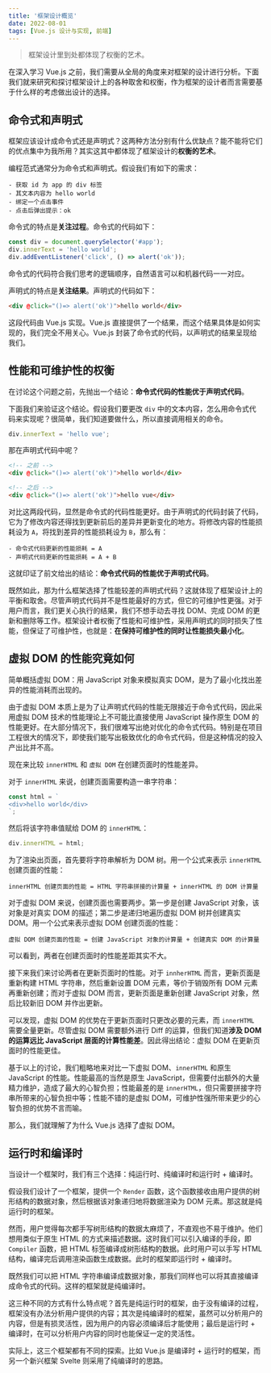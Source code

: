 ```yaml
---
title: '框架设计概览'
date: 2022-08-01
tags: [Vue.js 设计与实现, 前端]
---
```


> 框架设计里到处都体现了权衡的艺术。

在深入学习 Vue.js 之前，我们需要从全局的角度来对框架的设计进行分析。下面我们就来研究和探讨框架设计上的各种取舍和权衡，作为框架的设计者而言需要基于什么样的考虑做出设计的选择。

## 命令式和声明式

框架应该设计成命令式还是声明式？这两种方法分别有什么优缺点？能不能将它们的优点集中为我所用？其实这其中都体现了框架设计的**权衡的艺术**。

编程范式通常分为命令式和声明式。假设我们有如下的需求：

```text
- 获取 id 为 app 的 div 标签
- 其文本内容为 hello world
- 绑定一个点击事件
- 点击后弹出提示：ok
```

命令式的特点是**关注过程**。命令式的代码如下：

```js
const div = document.querySelector('#app');
div.innerText = 'hello world';
div.addEventListener('click', () => alert('ok'));
```

命令式的代码符合我们思考的逻辑顺序，自然语言可以和机器代码一一对应。

声明式的特点是**关注结果**。声明式的代码如下：

```html
<div @click="()=> alert('ok')">hello world</div>
```

这段代码由 Vue.js 实现。Vue.js 直接提供了一个结果，而这个结果具体是如何实现的，我们完全不用关心。Vue.js 封装了命令式的代码，以声明式的结果呈现给我们。

## 性能和可维护性的权衡

在讨论这个问题之前，先抛出一个结论：**命令式代码的性能优于声明式代码**。

下面我们来验证这个结论。假设我们要更改 `div` 中的文本内容，怎么用命令式代码来实现呢？很简单，我们知道要做什么，所以直接调用相关的命令。

```js
div.innerText = 'hello vue';
```

那在声明式代码中呢？

```html
<!-- 之前 -->
<div @click="()=> alert('ok')">hello world</div>

<!-- 之后 -->
<div @click="()=> alert('ok')">hello vue</div>
```

对比这两段代码，显然是命令式的代码性能更好。由于声明式的代码封装了代码，它为了修改内容还得找到更新前后的差异并更新变化的地方。将修改内容的性能损耗设为 `A`，将找到差异的性能损耗设为 `B`，那么有：

```text
- 命令式代码更新的性能损耗 = A
- 声明式代码更新的性能损耗 = A + B
```

这就印证了前文给出的结论：**命令式代码的性能优于声明式代码**。

既然如此，那为什么框架选择了性能较差的声明式代码？这就体现了框架设计上的平衡和取舍。尽管声明式代码并不是性能最好的方式，但它的可维护性更强。对于用户而言，我们更关心执行的结果，我们不想手动去寻找 DOM、完成 DOM 的更新和删除等工作。框架设计者权衡了性能和可维护性，采用声明式的同时损失了性能，但保证了可维护性，也就是：**在保持可维护性的同时让性能损失最小化**。

## 虚拟 DOM 的性能究竟如何

简单概括虚拟 DOM：用 JavaScript 对象来模拟真实 DOM，是为了最小化找出差异的性能消耗而出现的。

由于虚拟 DOM 本质上是为了让声明式代码的性能无限接近于命令式代码，因此采用虚拟 DOM 技术的性能理论上不可能比直接使用 JavaScript 操作原生 DOM 的性能更好。在大部分情况下，我们很难写出绝对优化的命令式代码。特别是在项目工程很大的情况下，即使我们能写出极致优化的命令式代码，但是这种情况的投入产出比并不高。

现在来比较 `innerHTML` 和 `虚拟 DOM` 在创建页面时的性能差异。

对于 `innerHTML` 来说，创建页面需要构造一串字符串：

```js
const html = `
<div>hello world</div>
`;
```

然后将该字符串值赋给 DOM 的 `innerHTML`：

```js
div.innerHTML = html;
```

为了渲染出页面，首先要将字符串解析为 DOM 树。用一个公式来表示 `innerHTML` 创建页面的性能：

```text
innerHTML 创建页面的性能 = HTML 字符串拼接的计算量 + innerHTML 的 DOM 计算量
```

对于虚拟 DOM 来说，创建页面也需要两步。第一步是创建 JavaScript 对象，该对象是对真实 DOM 的描述；第二步是递归地遍历虚拟 DOM 树并创建真实 DOM。用一个公式来表示虚拟 DOM 创建页面的性能：

```text
虚拟 DOM 创建页面的性能 = 创建 JavaScript 对象的计算量 + 创建真实 DOM 的计算量
```

可以看到，两者在创建页面时的性能差距其实不大。

接下来我们来讨论两者在更新页面时的性能。对于 `innherHTML` 而言，更新页面是重新构建 HTML 字符串，然后重新设置 DOM 元素，等价于销毁所有 DOM 元素再重新创建；而对于虚拟 DOM 而言，更新页面是重新创建 JavaScript 对象，然后比较新旧 DOM 并作出更新。

可以发现，虚拟 DOM 的优势在于更新页面时只更改必要的元素，而 `innerHTML` 需要全量更新。尽管虚拟 DOM 需要额外进行 Diff 的运算，但我们知道**涉及 DOM 的运算远比 JavaScript 层面的计算性能差**。因此得出结论：虚拟 DOM 在更新页面时的性能更佳。

基于以上的讨论，我们粗略地来对比一下虚拟 DOM、`innerHTML` 和原生 JavaScript 的性能。性能最高的当然是原生 JavaScript，但需要付出额外的大量精力维护，造成了最大的心智负担；性能最差的是 `innerHTML`，但只需要拼接字符串所带来的心智负担中等；性能不错的是虚拟 DOM，可维护性强所带来更少的心智负担的优势不言而喻。

那么，我们就理解了为什么 Vue.js 选择了虚拟 DOM。

## 运行时和编译时

当设计一个框架时，我们有三个选择：纯运行时、纯编译时和运行时 + 编译时。

假设我们设计了一个框架，提供一个 `Render` 函数，这个函数接收由用户提供的树形结构的数据对象，然后根据该对象递归地将数据渲染为 DOM 元素。那这就是纯运行时的框架。

然而，用户觉得每次都手写树形结构的数据太麻烦了，不直观也不易于维护。他们想用类似于原生 HTML 的方式来描述数据。这时我们可以引入编译的手段，即 `Compiler` 函数，把 HTML 标签编译成树形结构的数据。此时用户可以手写 HTML 结构，编译完后调用渲染函数生成数据。此时的框架即运行时 + 编译时。

既然我们可以把 HTML 字符串编译成数据对象，那我们同样也可以将其直接编译成命令式的代码。这样的框架就是纯编译时。

这三种不同的方式有什么特点呢？首先是纯运行时的框架，由于没有编译的过程，框架没有办法分析用户提供的内容；其次是纯编译时的框架，虽然可以分析用户的内容，但是有损灵活性，因为用户的内容必须编译后才能使用；最后是运行时 + 编译时，在可以分析用户内容的同时也能保证一定的灵活性。

实际上，这三个框架都有不同的探索。比如 Vue.js 是编译时 + 运行时的框架，而另一个新兴框架 Svelte 则采用了纯编译时的思路。
